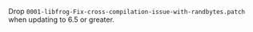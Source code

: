 Drop `0001-libfrog-Fix-cross-compilation-issue-with-randbytes.patch` when updating to 6.5 or greater.
